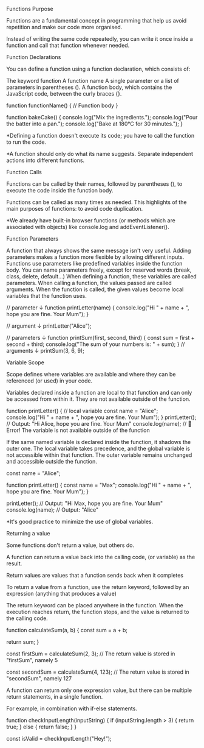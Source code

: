 Functions Purpose

Functions are a fundamental concept in programming that help us avoid repetition and make our code more organised.

Instead of writing the same code repeatedly, you can write it once inside a function and call that function whenever needed.

Function Declarations

You can define a function using a function declaration, which consists of:

The keyword function
A function name
A single parameter or a list of parameters in parentheses ().
A function body, which contains the JavaScript code, between the curly braces {}.

function functionName() {
  // Function body
}

function bakeCake() {
  console.log("Mix the ingredients.");
  console.log("Pour the batter into a pan.");
  console.log("Bake at 180°C for 30 minutes.");
}

*Defining a function doesn't execute its code; you have to call the function to run the code.

*A function should only do what its name suggests. Separate independent actions into different functions.

Function Calls

Functions can be called by their names, followed by parentheses (), to execute the code inside the function body.

Functions can be called as many times as needed.
This highlights of the main purposes of functions: to avoid code duplication.

*We already have built-in browser functions (or methods which are associated with objects) like console.log and addEventListener().

Function Parameters

A function that always shows the same message isn't very useful. 
Adding parameters makes a function more flexible by allowing different inputs. 
Functions use parameters like predefined variables inside the function body.
You can name parameters freely, except for reserved words (break, class, delete, default...)
When defining a function, these variables are called parameters.
When calling a function, the values passed are called arguments.
When the function is called, the given values become local variables that the function uses.

//           parameter ↓
function printLetter(name) {
  console.log("Hi " + name + ", hope you are fine. Your Mum");
}

//    argument ↓
printLetter("Alice");

//             parameters ↓
function printSum(first, second, third) {
  const sum = first + second + third;
  console.log("The sum of your numbers is: " + sum);
}
//   arguments ↓
printSum(3, 6, 9);

Variable Scope

Scope defines where variables are available and where they can be referenced (or used) in your code.

Variables declared inside a function are local to that function and can only be accessed from within it. They are not available outside of the function.

function printLetter() {
  // local variable
  const name = "Alice";
  console.log("Hi " + name + ", hope you are fine. Your Mum");
}
printLetter(); // Output: "Hi Alice, hope you are fine. Your Mum"
console.log(name); // 🚫 Error! The variable is not available outside of  the function

If the same named variable is declared inside the function, it shadows the outer one.
The local variable takes precedence, and the global variable is not accessible within that function.
The outer variable remains unchanged and accessible outside the function.

const name = "Alice";

function printLetter() {
  const name = "Max";
  console.log("Hi " + name + ", hope you are fine. Your Mum");
}

printLetter(); // Output: "Hi Max, hope you are fine. Your Mum"
console.log(name); // Output: "Alice"

*It's good practice to minimize the use of global variables.

Returning a value

Some functions don't return a value, but others do.

A function can return a value back into the calling code, (or variable) as the result.

Return values are values that a function sends back when it completes

To return a value from a function, use the return keyword, followed by an expression (anything that produces a value)

The return keyword can be placed anywhere in the function.
When the execution reaches return, the function stops, and the value is returned to the calling code.

function calculateSum(a, b) {
  const sum = a + b;

  return sum;
}

const firstSum = calculateSum(2, 3);
// The return value is stored in "firstSum", namely 5

const secondSum = calculateSum(4, 123);
// The return value is stored in "secondSum", namely 127

A function can return only one expression value, but there can be multiple return statements, in a single function.

For example, in combination with if-else statements.

function checkInputLength(inputString) {
  if (inputString.length > 3) {
    return true;
  } else {
    return false;
  }
}

const isValid = checkInputLength("Hey!");